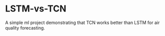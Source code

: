 # LSTM-vs-TCN
A simple ml project demonstrating that TCN works better than LSTM for air quality forecasting.
